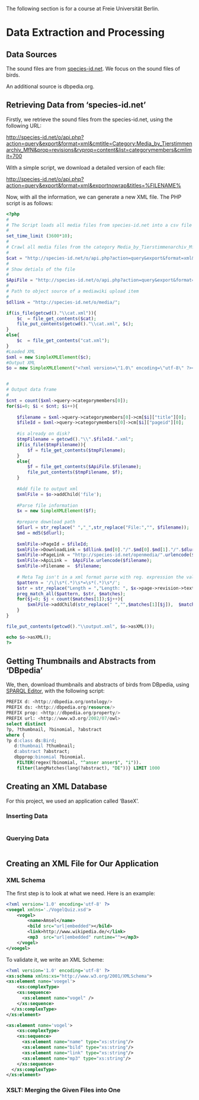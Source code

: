 The following section is for a course at Freie Universität Berlin.

# Data Extraction and Processing

## Data Sources

The sound files are from [species-id.net](http://species-id.net/openmedia/Category:Media_by_Tierstimmenarchiv_MfN).
We focus on the sound files of birds.

An additional source is dbpedia.org.


## Retrieving Data from ‘species-id.net’

Firstly, we retrieve the sound files from the species-id.net, using the following URL:

http://species-id.net/o/api.php?action=query&export&format=xml&cmtitle=Category:Media_by_Tierstimmenarchiv_MfN&prop=revisions&rvprop=content&list=categorymembers&cmlimit=700

With a simple script, we download a detailed version of each file:

http://species-id.net/o/api.php?action=query&export&format=xml&exportnowrap&titles=%FILENAME%

Now, with all the information, we can generate a new XML file. The PHP script is as follows:

```php
<?php
#
# The Script loads all media files from species-id.net into a csv file
#
set_time_limit (3600*10);
#
# Crawl all media files from the category Media_by_Tierstimmenarchiv_MfN
#
$cat = "http://species-id.net/o/api.php?action=query&export&format=xml&cmtitle=Category:Media_by_Tierstimmenarchiv_MfN&prop=revisions&rvprop=content&list=categorymembers&cmlimit=700";
#
# Show detials of the file
#
$ApiFile = "http://species-id.net/o/api.php?action=query&export&format=xml&exportnowrap&titles=";
#
# Path to object source of a mediawiki upload item
#
$dllink = "http://species-id.net/o/media/";

if(is_file(getcwd()."\\cat.xml")){
	$c  = file_get_contents($cat);
	file_put_contents(getcwd()."\\cat.xml", $c);
}
else{
	$c  = file_get_contents("cat.xml");
}
#Loaded XML
$xml = new SimpleXMLElement($c);
#Output XML
$o = new SimpleXMLElement("<?xml version=\"1.0\" encoding=\"utf-8\" ?><files></files>");


#
# Output data frame
#
$cnt = count($xml->query->categorymembers[0]);
for($i=0; $i < $cnt; $i++){
	
	$filename = $xml->query->categorymembers[0]->cm[$i]["title"][0];
	$fileId = $xml->query->categorymembers[0]->cm[$i]["pageid"][0];
	
	#is already on disk?
	$tmpFilename = getcwd()."\\".$fileId.".xml";
	if(is_file($tmpFilename)){
		$f = file_get_contents($tmpFilename);
	}
	else{
		$f = file_get_contents($ApiFile.$filename);
		file_put_contents($tmpFilename, $f);
	}
	
	#Add file to output xml
	$xmlFile = $o->addChild('file');
	
	#Parse file information
	$x = new SimpleXMLElement($f);
	
	#prepare download path
	$dlurl = str_replace(" ","_",str_replace("File:","", $filename));
	$md = md5($dlurl);
	
	$xmlFile->PageId = $fileId;
	$xmlFile->DownloadLink = $dllink.$md[0]."/".$md[0].$md[1]."/".$dlurl;
	$xmlFile->PageLink = "http://species-id.net/openmedia/".urlencode($filename);
	$xmlFile->ApiLink =  $ApiFile.urlencode($filename);
	$xmlFile->Filename =  $filename;
	
	# Meta Tag isn't in a xml format parse with reg. expression the value
	$pattern = '/\|\s*(.*)\s*=\s*(.*)\s*/';
	$str = str_replace("Length = ","Length: ", $x->page->revision->text);
	preg_match_all($pattern, $str, $matches);
	for($j=0; $j < count($matches[1]);$j++){
		$xmlFile->addChild(str_replace(" ","",$matches[1][$j]),  $matches[2][$j]);
	}
}

file_put_contents(getcwd()."\\output.xml", $o->asXML());

echo $o->asXML();
?>
```


## Getting Thumbnails and Abstracts from ‘DBpedia’

We, then, download thumbnails and abstracts of birds from DBpedia, using [SPARQL Editor](http://dbpedia.org/sparql), with the following script:

```sql
PREFIX d: <http://dbpedia.org/ontology/>
PREFIX ds: <http://dbpedia.org/resource/>
PREFIX prop: <http://dbpedia.org/property/>
PREFIX url: <http://www.w3.org/2002/07/owl>
select distinct 
?p, ?thumbnail, ?binomial, ?abstract
where {
?p d:class ds:Bird;
   d:thumbnail ?thumbnail;
   d:abstract ?abstract;
   dbpprop:binomial ?binomial.
    FILTER(regex(?binomial, "^anser anser$", "i")).
    filter(langMatches(lang(?abstract), "DE"))} LIMIT 1000
```

## Creating an XML Database 

For this project, we used an application called ‘BaseX’.

### Inserting Data

```XQuery
```

### Querying Data

```XQuery
```


## Creating an XML File for Our Application

### XML Schema

The first step is to look at what we need. Here is an example:
```XML
<?xml version='1.0' encoding='utf-8' ?>	
<voegel xmlns='./VogelQuiz.xsd'>
	<vogel>
		<name>Amsel</name>
		<bild src="url|embedded"></bild>
		<link>http://www.wikipedia.de/</link>
		<mp3  src="url|embedded" runtime=""></mp3>
	</vogel>
</voegel>
```

To validate it, we write an XML Scheme:

```XML
<?xml version='1.0' encoding='utf-8' ?>
<xs:schema xmlns:xs="http://www.w3.org/2001/XMLSchema">
<xs:element name='voegel'>
	<xs:complexType>
    <xs:sequence>
      <xs:element name="vogel" />
	</xs:sequence>
  </xs:complexType>
</xs:element>

<xs:element name='vogel'>
	<xs:complexType>
    <xs:sequence>
      <xs:element name="name" type="xs:string"/>
	  <xs:element name="bild" type="xs:string"/>
	  <xs:element name="link" type="xs:string"/>
	  <xs:element name="mp3" type="xs:string"/>
	</xs:sequence>
  </xs:complexType>
</xs:element>
```

### XSLT: Merging the Given Files into One


